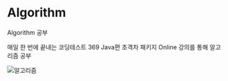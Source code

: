 # Algorithm
Algorithm  공부

매일 한 번에 끝내는 코딩테스트 369 Java편 초격차 패키지 Online 강의를 통해 알고리즘 공부

![알고리즘](https://user-images.githubusercontent.com/42603919/138474194-9afdcd32-66a1-4a34-a06e-c2c767c2ec18.PNG)


